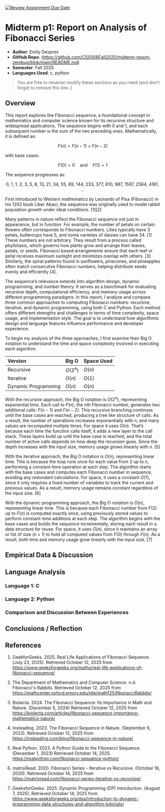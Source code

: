 [![Review Assignment Due Date](https://classroom.github.com/assets/deadline-readme-button-22041afd0340ce965d47ae6ef1cefeee28c7c493a6346c4f15d667ab976d596c.svg)](https://classroom.github.com/a/kdfTwECC)
# Midterm p1: Report on Analysis of Fibonacci  Series
* **Author**: Emily Despres
* **GitHub Repo**: (https://github.com/CS5008Fall2025/midterm-report-zembug/blob/main/README.md)
* **Semester**: Fall 2025
* **Languages Used**: c, python

> You are free to rename/ modify these sections as you need (and don't forget to remove this line..)

## Overview

This report explores the Fibonacci sequence, a foundational concept in mathematics and computer science known for its recursive structure and widespread applications. The sequence begins with 0 and 1, and each subsequent number is the sum of the two preceding ones. Mathematically, it is defined as:

$$F(n) = F(n - 1) + F(n - 2)$$

with base cases:

$$F(0) = 0 \quad \text{and} \quad F(1) = 1$$

The sequence progresses as:

 $$0,\ 1,\ 1,\ 2,\ 3,\ 5,\ 8,\ 13,\ 21,\ 34,\ 55,\ 89,\ 144,\ 233,\ 377,\ 610,\ 987,\ 1597,\ 2584,\ 4181,\ldots$$

 
First introduced to Western mathematics by Leonardo of Pisa (Fibonacci) in his 1202 book Liber Abaci, the sequence was originally used to model rabbit population growth under ideal conditions. [1][2]

Many patterns in nature reflect the Fibonacci sequence not just in appearance, but in function. For example, the number of petals on certain flowers often corresponds to Fibonacci numbers. Lilies typically have 3 petals, buttercups have 5, and some varieties of daisies can have 34. [1] These numbers are not arbitrary. They result from a process called phyllotaxis, which governs how plants grow and arrange their leaves, petals, or seeds. Fibonacci based arrangements ensure that each leaf or petal receives maximum sunlight and minimizes overlap with others. [3] Similarly, the spiral patterns found in sunflowers, pinecones, and pineapples often match consecutive Fibonacci numbers, helping distribute seeds evenly and efficiently [4].

The sequence’s relevance extends into algorithm design, dynamic programming, and number theory. It serves as a benchmark for evaluating recursive depth, computational efficiency, and memory usage across different programming paradigms. In this report, I analyze and compare three common approaches to computing Fibonacci numbers: recursive, iterative, and dynamic programming, using both C and Python. Each method offers different strengths and challenges in terms of time complexity, space usage, and implementation style. The goal is to understand how algorithmic design and language features influence performance and developer experience.

To begin my analysis of the three approaches, I first examine their Big O notation to understand the time and space complexity involved in executing each algorithm.

| Version |  Big O | Space Used | 
| :-- | :-- |  :-- |
| Recursive | $O(2^n)$  | $O(n)$ |
| Iterative | $O(n)$ | $O(1)$ |
| Dynamic Programming | $O(n)$ | $O(n)$ |

With the recursive approach, the Big O notation is $O(2^n)$,  representing exponential time. Each call to $F(n)$, the nth Fibonacci number, generates two additional calls: $F(n-1)$ and $F(n-2)$. This recursive branching continues until the base cases are reached, producing a tree like structure of calls. As a result, the number of operations increases exponentially with $n$, and many values are recomputed multiple times. For space it uses $O(n)$. That’s because each time the function calls itself, it adds a new layer to the call stack. These layers build up until the base case is reached, and the total number of active calls depends on how deep the recursion goes. Since the depth increases with the input size, memory usage grows linearly with $n$. [5]

With the iterative approach, the Big O notation is $O(n)$, representing linear time. This is because the loop runs once for each value from 2 up to $n$, performing a constant-time operation at each step. The algorithm starts with the base cases and computes each Fibonacci number in sequence, avoiding any redundant calculations. For space, it uses a constant $O(1)$, since it only requires a fixed number of variables to track the current and previous values. As a result, memory usage remains constant regardless of the input size. [6]

With the dynamic programming approach, the Big O notation is $O(n)$, representing linear time. This is because each Fibonacci number from $F(2)$ up to $F(n)$ is computed exactly once, using previously stored values to perform constant-time additions at each step. The algorithm begins with the base cases and builds the sequence incrementally, storing each result in a data structure for reuse. For space, it uses $O(n)$, since it maintains an array or list of size $(n+1)$ to hold all computed values from $F(0)$ through $F(n)$. As a result, both time and memory usage grow linearly with the input size. [7]


## Empirical Data & Discussion 


## Language Analysis


### Language 1: C



### Language 2: Python



### Comparison and Discussion Between Experiences


## Conclusions / Reflection

## References


1. GeekforGeeks. 2025. Real Life Applications of Fibonacci Sequence. (July 23, 2025). Retrieved October 12, 2025 from   https://www.geeksforgeeks.org/maths/real-life-applications-of-fibonacci-sequence/

2. The Department of Mathematics and Computer Science. n.d. Fibonacci's Rabbits. Retrieved October 12, 2025 from https://mathcenter.oxford.emory.edu/site/math125/fibonacciRabbits/

3. Biolecta. 2024. The Fibonacci Sequence: Its Importance in Math and Nature. (December 5, 2024) Retrieved October 12, 2025 from https://biolecta.com/articles/fibonacci-sequence-importance-mathematics-nature/

4. Insteading. 2023. The Fibonacci Sequence in Nature. (September 6, 2023). Retrieved October 12, 2025 from
https://insteading.com/blog/fibonacci-sequence-in-nature/

5. Real Python. 2023. A Python Guide to the Fibonacci Sequence. (December 1, 2023) Retrieved October 14, 2025. https://realpython.com/fibonacci-sequence-python/

6. matrixRead. 2020. Fibonacci Series - Iterative vs Recursive. (October 16, 2020). Retrieved October 14, 2025 from https://matrixread.com/fibonacci-series-iterative-vs-recursive/

7. GeeksforGeeks. 2025. Dynamic Programming (DP) Introduction. (August 7, 2025). Retrieved October 14, 2025 from https://www.geeksforgeeks.org/dsa/introduction-to-dynamic-programming-data-structures-and-algorithm-tutorials/


